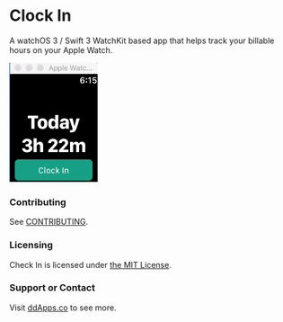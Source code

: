 # Clock In
A watchOS 3 / Swift 3 WatchKit based app that helps track your billable hours on your Apple Watch.

![](art/screenshot/clockin04.gif?raw=true)

### Contributing
See [CONTRIBUTING](CONTRIBUTING.md).

### Licensing
Check In is licensed under [the MIT License](LICENSE).

### Support or Contact
Visit [ddApps.co](http://ddapps.co) to see more.
